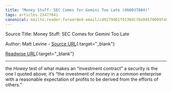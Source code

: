 ```yaml
---
title: "Money Stuff: SEC Comes for Gemini Too Late (460037884)"
tags: articles-23477641
canonical: mailto:reader-forwarded-email/cd9279d61f9130dc70a945706097a8a8
---
```


Source Title: Money Stuff: SEC Comes for Gemini Too Late

Author: Matt Levine - [Source URL](mailto:reader-forwarded-email/cd9279d61f9130dc70a945706097a8a8){:target="_blank"}

[Readwise URL](https://readwise.io/open/460037884){:target="_blank"}

---

the *Howey* test of what makes an “investment contract” a security is the one I quoted above; it’s “the investment of money in a common enterprise with a reasonable expectation of profits to be derived from the efforts of others.”
